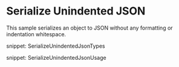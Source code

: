 # Serialize Unindented JSON

This sample serializes an object to JSON without any formatting or indentation whitespace.

snippet: SerializeUnindentedJsonTypes

snippet: SerializeUnindentedJsonUsage